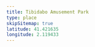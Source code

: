 ```yaml
---
title: Tibidabo Amusement Park
type: place
skipSitemap: true
latitude: 41.421635
longitude: 2.119433
---
```

